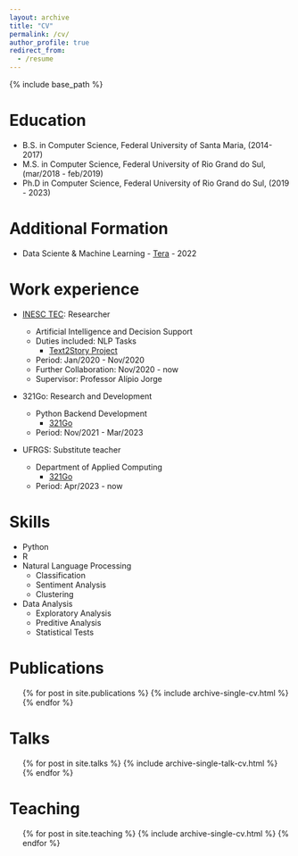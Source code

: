 ```yaml
---
layout: archive
title: "CV"
permalink: /cv/
author_profile: true
redirect_from:
  - /resume
---
```


{% include base_path %}

Education
======
* B.S. in Computer Science, Federal University of Santa Maria, (2014-2017)
* M.S. in Computer Science, Federal University of Rio Grand do Sul, (mar/2018 - feb/2019)
* Ph.D in Computer Science, Federal University of Rio Grand do Sul, (2019 - 2023)

Additional Formation
=====
* Data Sciente & Machine Learning - [Tera](https://somostera.com/cursos/data-science-machine-learning) - 2022

Work experience
======
* [INESC TEC](https://www.inesctec.pt/en): Researcher
  * Artificial Intelligence and Decision Support
  * Duties included: NLP Tasks
    * [Text2Story Project](https://text2story.inesctec.pt)
  * Period: Jan/2020 - Nov/2020
  * Further Collaboration: Nov/2020 - now
  * Supervisor: Professor Alípio Jorge

* 321Go: Research and Development
  * Python Backend Development 
    * [321Go](https://dev.platform321go.com)  
  * Period: Nov/2021 - Mar/2023

* UFRGS: Substitute teacher
  * Department of Applied Computing
    * [321Go](https://dev.platform321go.com)  
  * Period: Apr/2023 - now
  
Skills
======
* Python
* R
* Natural Language Processing
  * Classification
  * Sentiment Analysis
  * Clustering
* Data Analysis
  * Exploratory Analysis
  * Preditive Analysis
  * Statistical Tests  

Publications
======
  <ul>{% for post in site.publications %}
    {% include archive-single-cv.html %}
  {% endfor %}</ul>
  
Talks
======
  <ul>{% for post in site.talks %}
    {% include archive-single-talk-cv.html %}
  {% endfor %}</ul>
  
Teaching
======
  <ul>{% for post in site.teaching %}
    {% include archive-single-cv.html %}
  {% endfor %}</ul>
  
